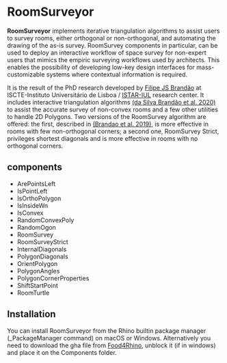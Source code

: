 # RoomSurveyor

**RoomSurveyor** implements iterative triangulation algorithms to assist users to survey rooms, either orthogonal or non-orthogonal, and automating the drawing of the as-is survey. RoomSurvey components in particular, can be used to deploy an interactive workflow of space survey for non-expert users that mimics the empiric surveying workflows used by architects. This enables the possibility of developing low-key design interfaces for mass-customizable systems where contextual information is required.

It is the result of the PhD research developed by [Filipe JS Brandão](https://filipebrandao.pt) at ISCTE-Instituto Universitário de Lisboa / [ISTAR-IUL](http://istar.iscte-iul.pt) research center. It includes interactive triangulation algorithms [(da Silva Brandão et al. 2020)](http://link.springer.com/article/10.1007/s00004-020-00491-3) to assist the accurate survey of non-convex rooms and a few other utilities to handle 2D Polygons. Two versions of the RoomSurvey algorithm are offered: the first, described in [(Brandao et al. 2019)](http://papers.cumincad.org/cgi-bin/works/paper/ecaadesigradi2019_473), is more effective in rooms with few non-orthogonal corners; a second one, RoomSurvey Strict, privileges shortest diagonals and is more effective in rooms with no orthogonal corners.

## components

* ArePointsLeft
* IsPointLeft
* IsOrthoPolygon
* IsInsideWn
* IsConvex
* RandomConvexPoly
* RandomOgon
* RoomSurvey
* RoomSurveyStrict
* InternalDiagonals
* PolygonDiagonals
* OrientPolygon
* PolygonAngles
* PolygonCornerProperties
* ShiftStartPoint
* RoomTurtle



## Installation
You can install RoomSurveyor from the Rhino builtin package manager (_PackageManager command) on macOS or Windows.
Alternatively you need to download the gha file from [Food4Rhino](https://www.food4rhino.com/app/roomsurveyor), unblock it (if in windows) and place it on the Components folder.

